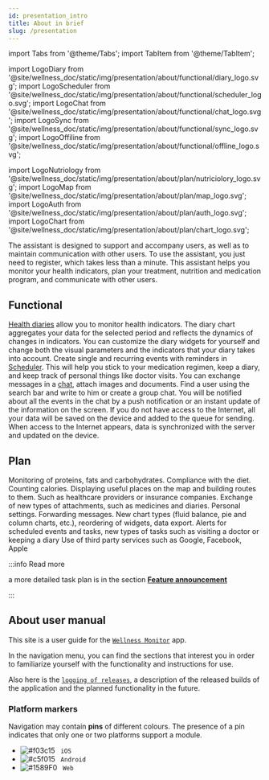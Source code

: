 ```yaml
---
id: presentation_intro
title: About in brief
slug: /presentation
---
```


import Tabs from '@theme/Tabs';
import TabItem from '@theme/TabItem';

import LogoDiary from '@site/wellness_doc/static/img/presentation/about/functional/diary_logo.svg';
import LogoScheduler from '@site/wellness_doc/static/img/presentation/about/functional/scheduler_logo.svg';
import LogoChat from '@site/wellness_doc/static/img/presentation/about/functional/chat_logo.svg';
import LogoSync from '@site/wellness_doc/static/img/presentation/about/functional/sync_logo.svg';
import LogoOffiline from '@site/wellness_doc/static/img/presentation/about/functional/offline_logo.svg';

import LogoNutriology from '@site/wellness_doc/static/img/presentation/about/plan/nutriciolory_logo.svg';
import LogoMap from '@site/wellness_doc/static/img/presentation/about/plan/map_logo.svg';
import LogoAuth from '@site/wellness_doc/static/img/presentation/about/plan/auth_logo.svg';
import LogoChart from '@site/wellness_doc/static/img/presentation/about/plan/chart_logo.svg';

The assistant is designed to support and accompany users, as well as to maintain communication with other users. To use the assistant, you just need to register, which takes less than a minute. This assistant helps you monitor your health indicators, plan your treatment, nutrition and medication program, and communicate with other users.

## Functional

<Tabs className="unique-tabs" style={{}}>
    <TabItem label="Health diaries" value='1'>
        <LogoDiary className="blackSvgIcon"  style={{width: "10%",height: '100%',marginRight: 20, float: 'left'}}/>
        <a href="/docs/presentation/history">Health diaries</a> allow you to monitor health indicators. The diary chart aggregates your data for the selected period and reflects the dynamics of changes in indicators. You can customize the diary widgets for yourself and change both the visual parameters and the indicators that your diary takes into account.
    </TabItem>
    <TabItem label="Event Scheduler" value='2'>
        <LogoScheduler className="blackSvgIcon"  style={{width: "10%",height: '100%',marginRight: 20, float: 'left'}}/>
        Create single and recurring events with reminders in <a href="/docs/presentation/schedule">Scheduler</a>. This will help you stick to your medication regimen, keep a diary, and keep track of personal things like doctor visits.
    </TabItem>
    <TabItem label="Chat" value='3'>
        <LogoChat className="blackSvgIcon"  style={{width: "10%",height: '100%',marginRight: 20, float: 'left'}}/>
        You can exchange messages in a <a href="/docs/presentation/chat">chat</a>, attach images and documents. Find a user using the search bar and write to him or create a group chat. You will be notified about all the events in the chat by a push notification or an instant update of the information on the screen.
    </TabItem>
    <TabItem label="Offline mode" value='5'>
        <LogoOffiline className="blackSvgIcon"  style={{width: "10%",height: '100%',marginRight: 20, float: 'left'}}/>
        If you do not have access to the Internet, all your data will be saved on the device and added to the queue for sending.
    </TabItem>
    <TabItem label="Synchronization" value='6'>
        <LogoSync className="blackSvgIcon"  style={{width: "10%",height: '100%',marginRight: 20, float: 'left'}}/>
        When access to the Internet appears, data is synchronized with the server and updated on the device.
    </TabItem>
</Tabs>

## Plan

<Tabs className="unique-tabs" style={{}}>
    <TabItem label="Nutriciology" value='1'>
        <LogoNutriology className="blackSvgIcon"  style={{width: "10%",height: '100%',marginRight: 20, float: 'left'}}/>
        Monitoring of proteins, fats and carbohydrates. Compliance with the diet. Counting calories.
    </TabItem>
    <TabItem label="Help map" value='2'>
        <LogoMap className="blackSvgIcon"  style={{width: "10%",height: '100%',marginRight: 20, float: 'left'}}/>
       Displaying useful places on the map and building routes to them. Such as healthcare providers or insurance companies.
    </TabItem>
    <TabItem label="Chat" value='3'>
        <LogoChat className="blackSvgIcon"  style={{width: "10%",height: '100%',marginRight: 20, float: 'left'}}/>
        Exchange of new types of attachments, such as medicines and diaries. Personal settings. Forwarding messages.
    </TabItem>
    <TabItem label="Diaries" value='4'>
        <LogoChart className="blackSvgIcon"  style={{width: "10%",height: '100%',marginRight: 20, float: 'left'}}/>
        New chart types (fluid balance, pie and column charts, etc.), reordering of widgets, data export.
    </TabItem>
    <TabItem label="Scheduler" value='5'>
        <LogoChat className="blackSvgIcon"  style={{width: "10%",height: '100%',marginRight: 20, float: 'left'}}/>
        Alerts for scheduled events and tasks, new types of tasks such as visiting a doctor or keeping a diary
    </TabItem>
    <TabItem label="Authorization" value='6'>
        <LogoAuth className="blackSvgIcon"  style={{width: "10%",height: '100%',marginRight: 20, float: 'left'}}/>
        Use of third party services such as Google, Facebook, Apple
    </TabItem>
</Tabs>

:::info Read more

a more detailed task plan is in the section **[Feature announcement](/docs/presentation/release_notes/tasklist)**

:::

## About user manual

This site is a user guide for the [`Wellness Monitor`](https://wellness.a2rd.com) app.

In the navigation menu, you can find the sections that interest you in order to familiarize yourself with the functionality and instructions for use.

Also here is the [`logging of releases`](/docs/presentation/release_notes), a description of the released builds of the application and the planned functionality in the future.

### Platform markers

Navigation may contain **pins** of different colours. The presence of a pin indicates that only one or two platforms support a module.

- ![#f03c15](https://via.placeholder.com/15/000000/000000?text=+) ` iOS`
- ![#c5f015](https://via.placeholder.com/15/c5f015/000000?text=+) ` Android`
- ![#1589F0](https://via.placeholder.com/15/1589F0/000000?text=+) ` Web`

